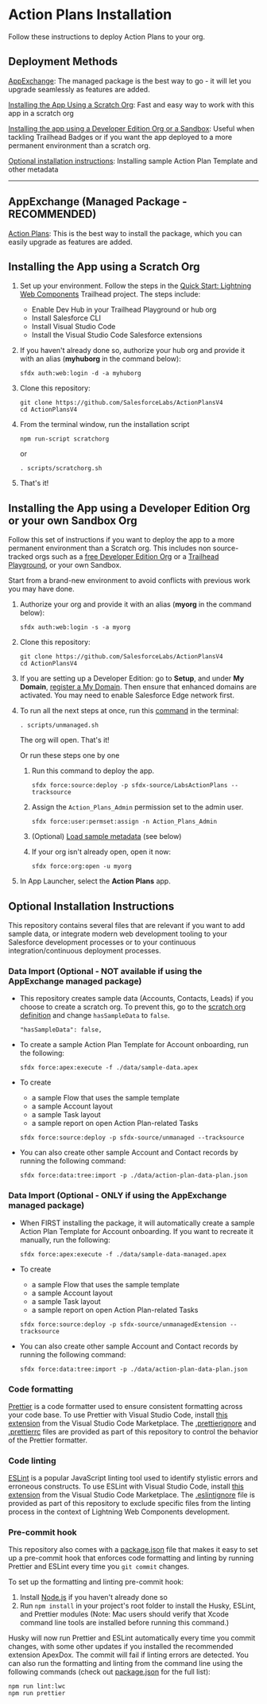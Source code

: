 # Action Plans Installation

Follow these instructions to deploy Action Plans to your org.

## Deployment Methods

[AppExchange](#appexchange-managed-package---recommended): The managed package is the best way to go - it will let you upgrade seamlessly as features are added.

[Installing the App Using a Scratch Org](#installing-the-app-using-a-scratch-org): Fast and easy way to work with this app in a scratch org

[Installing the app using a Developer Edition Org or a Sandbox](#installing-the-app-using-a-developer-edition-org-or-your-own-sandbox-org): Useful when tackling Trailhead Badges or if you want the app deployed to a more permanent environment than a scratch org.

[Optional installation instructions](#optional-installation-instructions): Installing sample Action Plan Template and other metadata
<hr/>

## AppExchange (Managed Package - RECOMMENDED)

[Action Plans](https://appexchange.salesforce.com/appxListingDetail?listingId=a0N4V00000Gg6NVUAZ): This is the best way to install the package, which you can easily upgrade as features are added.

## Installing the App using a Scratch Org

1. Set up your environment. Follow the steps in the [Quick Start: Lightning Web Components](https://trailhead.salesforce.com/content/learn/projects/quick-start-lightning-web-components/) Trailhead project. The steps include:

    - Enable Dev Hub in your Trailhead Playground or hub org
    - Install Salesforce CLI
    - Install Visual Studio Code
    - Install the Visual Studio Code Salesforce extensions

1. If you haven't already done so, authorize your hub org and provide it with an alias (**myhuborg** in the command below):

    ```
    sfdx auth:web:login -d -a myhuborg
    ```

1. Clone this repository:

    ```
    git clone https://github.com/SalesforceLabs/ActionPlansV4
    cd ActionPlansV4
    ```

1. From the terminal window, run the installation script
	```
	npm run-script scratchorg
	```
    or
    ```
    . scripts/scratchorg.sh
    ```

1. That's it! 

## Installing the App using a Developer Edition Org or your own Sandbox Org

Follow this set of instructions if you want to deploy the app to a more permanent environment than a Scratch org.
This includes non source-tracked orgs such as a [free Developer Edition Org](https://developer.salesforce.com/signup) or a [Trailhead Playground](https://trailhead.salesforce.com/), or your own Sandbox.

Start from a brand-new environment to avoid conflicts with previous work you may have done.

1. Authorize your org and provide it with an alias (**myorg** in the command below):

    ```
    sfdx auth:web:login -s -a myorg
    ```

1. Clone this repository:

    ```
    git clone https://github.com/SalesforceLabs/ActionPlansV4
    cd ActionPlansV4
    ```

1. If you are setting up a Developer Edition: go to **Setup**, and under **My Domain**, [register a My Domain](https://help.salesforce.com/articleView?id=domain_name_setup.htm&type=5). Then ensure that enhanced domains are activated. You may need to enable Salesforce Edge network first.

1. To run all the next steps at once, run this [command](https://github.com/SalesforceLabs/ActionPlansV4/blob/main/scripts/unmanaged.sh) in the terminal:
    ```
    . scripts/unmanaged.sh
    ```
    The org will open. That's it!

    Or run these steps one by one

   1. Run this command to deploy the app.

       ```
       sfdx force:source:deploy -p sfdx-source/LabsActionPlans --tracksource
       ```

   2. Assign the `Action_Plans_Admin` permission set to the admin user.

       ```
       sfdx force:user:permset:assign -n Action_Plans_Admin
       ```

   3. (Optional) [Load sample metadata](#optional-installation-instructions) (see below)

   4. If your org isn't already open, open it now:

       ```
       sfdx force:org:open -u myorg
       ```

2. In App Launcher, select the **Action Plans** app.

## Optional Installation Instructions

This repository contains several files that are relevant if you want to add sample data, or integrate modern web development tooling to your Salesforce development processes or to your continuous integration/continuous deployment processes.

### Data Import (Optional - NOT available if using the AppExchange managed package)

- This repository creates sample data (Accounts, Contacts, Leads) if you choose to create a scratch org. To prevent this, go to the [scratch org definition](./config/project-scratch-def.json) and change `hasSampleData` to `false`.
    ```
	"hasSampleData": false,
	```

- To create a sample Action Plan Template for Account onboarding, run the following:
	```
	sfdx force:apex:execute -f ./data/sample-data.apex
	```
- To create 
    - a sample Flow that uses the sample template
    - a sample Account layout
    - a sample Task layout
    - a sample report on open Action Plan-related Tasks
	```
	sfdx force:source:deploy -p sfdx-source/unmanaged --tracksource
	```

- You can also create other sample Account and Contact records by running the following command:

    ```
    sfdx force:data:tree:import -p ./data/action-plan-data-plan.json
    ```

### Data Import (Optional - ONLY if using the AppExchange managed package)

- When FIRST installing the package, it will automatically create a sample Action Plan Template for Account onboarding. If you want to recreate it manually, run the following:
	```
	sfdx force:apex:execute -f ./data/sample-data-managed.apex
	```
- To create 
    - a sample Flow that uses the sample template
    - a sample Account layout
    - a sample Task layout
    - a sample report on open Action Plan-related Tasks
	```
	sfdx force:source:deploy -p sfdx-source/unmanagedExtension --tracksource
	```

- You can also create other sample Account and Contact records by running the following command:
    ```
    sfdx force:data:tree:import -p ./data/action-plan-data-plan.json 
    ```

### Code formatting

[Prettier](https://prettier.io/) is a code formatter used to ensure consistent formatting across your code base. To use Prettier with Visual Studio Code, install [this extension](https://marketplace.visualstudio.com/items?itemName=esbenp.prettier-vscode) from the Visual Studio Code Marketplace. The [.prettierignore](/.prettierignore) and [.prettierrc](/.prettierrc) files are provided as part of this repository to control the behavior of the Prettier formatter.

### Code linting

[ESLint](https://eslint.org/) is a popular JavaScript linting tool used to identify stylistic errors and erroneous constructs. To use ESLint with Visual Studio Code, install [this extension](https://marketplace.visualstudio.com/items?itemName=salesforce.salesforcedx-vscode) from the Visual Studio Code Marketplace. The [.eslintignore](/.eslintignore) file is provided as part of this repository to exclude specific files from the linting process in the context of Lightning Web Components development.

### Pre-commit hook

This repository also comes with a [package.json](./package.json) file that makes it easy to set up a pre-commit hook that enforces code formatting and linting by running Prettier and ESLint every time you `git commit` changes.

To set up the formatting and linting pre-commit hook:

1. Install [Node.js](https://nodejs.org) if you haven't already done so
1. Run `npm install` in your project's root folder to install the Husky, ESLint, and Prettier modules (Note: Mac users should verify that Xcode command line tools are installed before running this command.)

Husky will now run Prettier and ESLint automatically every time you commit changes, with some other updates if you installed the recommended extension ApexDox. The commit will fail if linting errors are detected. You can also run the formatting and linting from the command line using the following commands (check out [package.json](./package.json) for the full list):

```
npm run lint:lwc
npm run prettier
```
